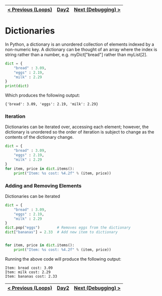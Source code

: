 |[< Previous (Loops)](Loops.md) | [Day2](../README.md)| [Next (Debugging) >](Debugging.md) |
|----|----|----|
# Dictionaries

In Python, a dictionary is an unordered collection of elements indexed by a non-numeric key.  A dictionary can be thought of an array where the index is string rather than a number, e.g. myDict["bread"] rather than myList[2].
```python
dict = {
    "bread" : 3.09,
    "eggs" : 2.19,
    "milk" : 2.29
}
print(dict)
```
Which produces the following output:
```
{'bread': 3.09, 'eggs': 2.19, 'milk': 2.29}
```

### Iteration

Dictionaries can be iterated over, accessing each element; however, the dictionary is unordered
so the order of iteration is subject to change as the contents of the dictionary change.
```python
dict = {
    "bread" : 3.09,
    "eggs" : 2.19,
    "milk" : 2.29
}
for item, price in dict.items():
    print("Item: %s cost: %4.2f" % (item, price))
```

### Adding and Removing Elements

Dictionaries can be iterated

```python
dict = {
    "bread" : 3.09,
    "eggs" : 2.19,
    "milk" : 2.29
}
dict.pop("eggs")        # Removes eggs from the dictionary
dict["bananas"] = 2.33  # Add new item to dictionary 


for item, price in dict.items():
    print("Item: %s cost: %4.2f" % (item, price))
```
Running the above code will produce the following output:
```
Item: bread cost: 3.09
Item: milk cost: 2.29
Item: bananas cost: 2.33
```

|[< Previous (Loops)](Loops.md) | [Day2](../README.md)| [Next (Debugging) >](Debugging.md) |
|----|----|----|
